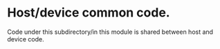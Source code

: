# Host/device common code.

Code under this subdirectory/in this module is shared between host and device code.
